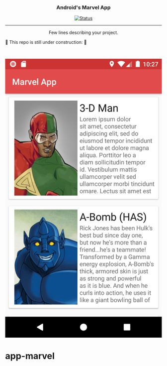 <p align="center">

<h3 align="center">Android's Marvel App </h3>

<div align="center">

[![Status](https://img.shields.io/badge/status-active-success.svg)]()

</div>

---

<p align="center"> Few lines describing your project.
    <br> 
</p>


🚧 This repo is still under construction: 🚧

<br>

![Screenshot](marvelrodriguesalex.png)

# app-marvel

